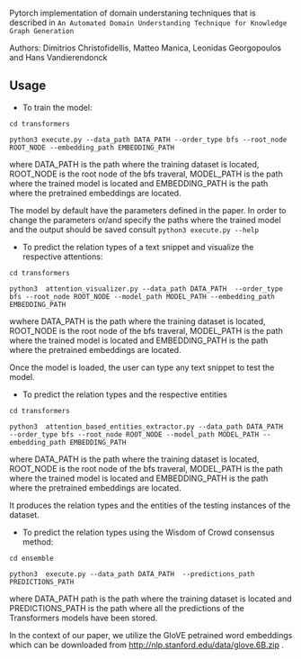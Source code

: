 Pytorch implementation of domain understaning techniques that is described in `An Automated Domain Understanding Technique for Knowledge Graph Generation`

Authors: Dimitrios Christofidellis, Matteo Manica, Leonidas Georgopoulos and Hans Vandierendonck

## Usage 

* To train the model:

```
cd transformers

python3 execute.py --data_path DATA_PATH --order_type bfs --root_node ROOT_NODE --embedding_path EMBEDDING_PATH  

```

 where DATA_PATH is the path where the training dataset is located, ROOT_NODE is the root node of the bfs traveral, MODEL_PATH is the path where the trained model is located and EMBEDDING_PATH is the path where the pretrained embeddings are located.



The model by default have the parameters defined in the paper. In order to change the parameters or/and specify the paths where the trained model and the output should be saved consult `python3 execute.py --help`



* To predict the relation types of a text snippet and visualize the respective attentions:

```
cd transformers

python3  attention_visualizer.py --data_path DATA_PATH  --order_type bfs --root_node ROOT_NODE --model_path MODEL_PATH --embedding_path EMBEDDING_PATH

```
 wwhere DATA_PATH is the path where the training dataset is located, ROOT_NODE is the root node of the bfs traveral, MODEL_PATH is the path where the trained model is located and EMBEDDING_PATH is the path where the pretrained embeddings are located.

Once the model is loaded, the user can type any text snippet to test the model.


* To predict the relation types and the respective entities


```
cd transformers

python3  attention_based_entities_extractor.py --data_path DATA_PATH  --order_type bfs --root_node ROOT_NODE --model_path MODEL_PATH --embedding_path EMBEDDING_PATH

```
where DATA_PATH is the path where the training dataset is located, ROOT_NODE is the root node of the bfs traveral, MODEL_PATH is the path where the trained model is located and EMBEDDING_PATH is the path where the pretrained embeddings are located.

It produces the relation types and the entities of the testing instances of the dataset.


* To predict the relation types using the Wisdom of Crowd consensus method:

```
cd ensemble

python3  execute.py --data_path DATA_PATH  --predictions_path PREDICTIONS_PATH

```

where DATA_PATH path is the path where the training dataset is located and PREDICTIONS_PATH is the path where all the predictions of the Transformers models have been stored.

In the context of our paper, we utilize the GloVE petrained word embeddings which can be downloaded from  http://nlp.stanford.edu/data/glove.6B.zip . 


